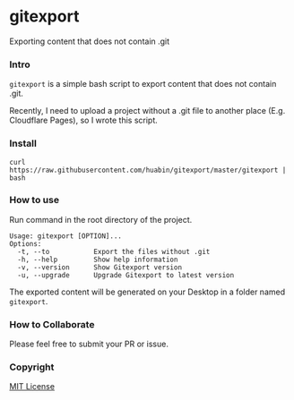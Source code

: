 # gitexport

Exporting content that does not contain .git 

### Intro

`gitexport` is a simple bash script to export content that does not contain .git.

Recently, I need to upload a project without a .git file to another place (E.g. Cloudflare Pages), so I wrote this script.

### Install

```
curl https://raw.githubusercontent.com/huabin/gitexport/master/gitexport | bash
```

### How to use

Run command in the root directory of the project.

```
Usage: gitexport [OPTION]...
Options:
  -t, --to           Export the files without .git
  -h, --help         Show help information
  -v, --version      Show Gitexport version
  -u, --upgrade      Upgrade Gitexport to latest version
```

The exported content will be generated on your Desktop in a folder named `gitexport`.

### How to Collaborate

Please feel free to submit your PR or issue.

### Copyright

[MIT License](LICENSE)


